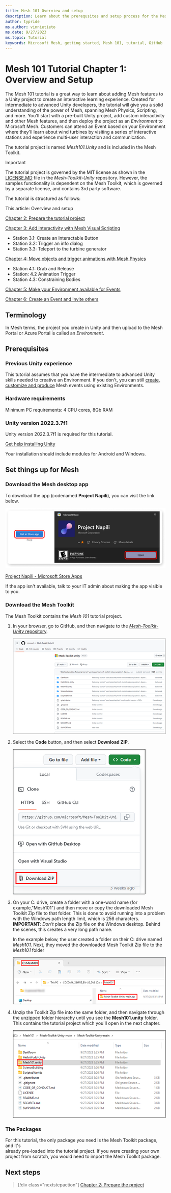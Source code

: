 ```yaml
---
title: Mesh 101 Overview and setup
description: Learn about the prerequsites and setup process for the Mesh 101 tutorial project.
author: typride
ms.author: vinnietieto
ms.date: 9/27/2023
ms.topic: Tutorial
keywords: Microsoft Mesh, getting started, Mesh 101, tutorial, GitHub
---
```


# Mesh 101 Tutorial Chapter 1: Overview and Setup

The Mesh 101 tutorial is a great way to learn about adding Mesh features
to a Unity project to create an interactive learning experience. Created
for intermediate to advanced Unity developers, the tutorial will give
you a solid understanding of the power of Mesh, spanning Mesh Physics,
Scripting, and more. You'll start with a pre-built Unity project, add
custom interactivity and other Mesh features, and then deploy the
project as an *Environment* to Microsoft Mesh. Customers can
attend an Event based on your Environment where they'll learn about wind
turbines by visiting a series of interactive stations and experience
multi-user interaction and communication.

The tutorial project is named *Mesh101.Unity* and is included in the
Mesh Toolkit.

> [!IMPORTANT]
> The tutorial project is governed by the MIT license as shown in the [LICENSE.MD](https://github.com/microsoft/Mesh-Toolkit-Unity/blob/main/LICENSE) file in the *Mesh-Toolkit-Unity* repository. However, the samples functionality is dependent on the Mesh Toolkit, which is governed by a separate license, and contains 3rd party software. 

The tutorial is structured as follows:

This article: Overview and setup

[Chapter 2: Prepare the tutorial project](mesh-101-02-prepare-the-project.md)

[Chapter 3: Add interactivity with Mesh Visual Scripting](mesh-101-03-visual-scripting.md)

- Station 3.1: Create an Interactable Button
- Station 3.2: Trigger an info dialog
- Station 3.3: Teleport to the turbine generator

[Chapter 4: Move objects and trigger animations with Mesh Physics](mesh-101-04-physics.md)

- Station 4.1: Grab and Release
- Station: 4.2 Animation Trigger
- Station 4.3: Constraining Bodies

[Chapter 5: Make your Environment available for Events](mesh-101-05-make-environment-available.md)

[Chapter 6: Create an Event and invite others](mesh-101-06-create-an-event-and-invite-others.md)

## Terminology

In Mesh terms, the project you create in Unity and then upload to the Mesh Portal or Azure Portal is called an *Environment*.

## Prerequisites

### Previous Unity experience

This tutorial assumes that you have the intermediate to advanced Unity skills needed to creative an Environment. If you don't, you can still [create, customize and produce](../../../Use/events-guide/create-event-mesh-portal.md) Mesh events using existing Environments.

### Hardware requirements

Minimum PC requirements: 4 CPU cores, 8Gb RAM

### Unity version 2022.3.7f1

Unity version 2022.3.7f1 is required for this tutorial.

[Get help installing Unity](https://docs.unity3d.com/hub/manual/InstallEditors.html)

Your installation should include modules for Android and Windows.

## Set things up for Mesh

### Download the Mesh desktop app

To download the app (codenamed **Project Napili**), you can visit the link below.

![Project Napili - Microsoft Store Apps](../../../media/sample-mesh-101/image003.png)

[Project Napili - Microsoft Store Apps](https://apps.microsoft.com/store/detail/project-napili/9P0B5VMS9RTQ?hl=en-us&gl=us)

If the app isn't available, talk to your IT admin about making the app visible to you.

### Download the Mesh Toolkit

The Mesh Toolkit contains the *Mesh 101* tutorial project.

1. In your browser, go to GitHub, and then navigate to the [*Mesh-Toolkit-Unity* repository](https://github.com/microsoft/Mesh-Toolkit-Unity).

    ![______](../../../media/sample-mesh-101/469-toolkit-in-github.png)

1. Select the **Code** button, and then select **Download ZIP**.

    ![______](../../../media/sample-mesh-101/470-code-and-download-zip.png)

1. On your C: drive, create a folder with a one-word name (for example,"Mesh101") and then move or copy the downloaded Mesh Toolkit Zip file to that folder. This is done to avoid running into a problem with the Windows path length limit, which is 256 characters. **IMPORTANT**: *Don't* place the Zip file on the Windows desktop. Behind the scenes, this creates a very long path name.

    In the example below, the user created a folder on their C: drive named *Mesh101.* Next, they moved the downloaded Mesh Toolkit Zip file to the *Mesh101* folder

    ![A screenshot of a computer Description automatically generated](../../../media/sample-mesh-101/471-toolkit-zip-in-folder.png)

5. Unzip the Toolkit Zip file into the same folder, and then navigate through the unzipped folder hierarchy until you see the **Mesh101.unity** folder. This contains the tutorial project which you'll open in the next chapter.

    ![A screenshot of a computer Description automatically generated](../../../media/sample-mesh-101/472-mesh-tutorial-folder.png)

### The Packages

For this tutorial, the only package you need is the Mesh Toolkit package, and it's  
already pre-loaded into the tutorial project. If you were creating your
own project from scratch, you would need to import the Mesh Toolkit
package.

## Next steps

> [!div class="nextstepaction"]
> [Chapter 2: Prepare the project](mesh-101-02-prepare-the-project.md)
